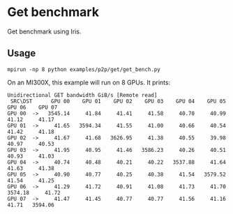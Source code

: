 <!--
SPDX-License-Identifier: MIT
Copyright (c) 2025 Advanced Micro Devices, Inc. All rights reserved.
-->

# Get benchmark

Get benchmark using Iris.

## Usage

```terminal
mpirun -np 8 python examples/p2p/get/get_bench.py
```
On an MI300X, this example will run on 8 GPUs. It prints:
```terminal
Unidirectional GET bandwidth GiB/s [Remote read]
 SRC\DST      GPU 00    GPU 01    GPU 02    GPU 03    GPU 04    GPU 05    GPU 06    GPU 07
GPU 00  ->   3545.14     41.84     41.41     41.58     40.70     40.99     41.12     41.17
GPU 01  ->     41.65   3594.34     41.55     41.00     40.66     40.54     41.42     41.18
GPU 02  ->     41.67     41.68   3626.95     41.38     40.55     39.98     40.97     40.53
GPU 03  ->     41.95     40.95     41.46   3586.23     40.26     40.51     40.93     41.03
GPU 04  ->     40.74     40.48     40.21     40.22   3537.88     41.64     41.63     41.38
GPU 05  ->     40.90     40.77     40.25     40.38     41.54   3579.52     41.54     41.25
GPU 06  ->     41.29     41.72     40.91     41.08     41.73     41.70   3574.18     41.72
GPU 07  ->     41.47     41.45     40.77     40.77     41.56     41.16     41.71   3594.06
```